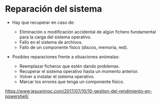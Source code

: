 # Reparación del sistema

- Hay que recuperar en caso de:
  - Eliminación o modificación accidental de algún fichero fundamental para la carga del sistema operativo.
  - Fallo en el sistema de archivos.
  - Fallo de un componente físico (discos, memoria, red).

- Posibles reparaciones frente a situaciones anómalas:
  - Reemplazar ficheros que estén dando problemas.
  - Recuperar el sistema operativo hasta un momento anterior.
  - Volver a instalar el sistema operativo.
  - Marcar los errores que tenga un componente físico.

https://www.jesusninoc.com/2017/07/10/10-gestion-del-rendimiento-en-powershell/
